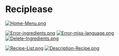 
# Reciplease

[![Home-Menu.png](https://i.postimg.cc/SsxpWPtL/Home-Menu.png)](https://postimg.cc/R3y8mgmq)


[![Error-ingredients.png](https://i.postimg.cc/wjDHHLmN/Error-ingredients.png)](https://postimg.cc/sMfb4BKf)
[![Error-miss-language.png](https://i.postimg.cc/1zHQVSM5/Error-miss-language.png)](https://postimg.cc/2qVJgPPP)
[![Delete-Ingredients.png](https://i.postimg.cc/ZRw42myD/Delete-Ingredients.png)](https://postimg.cc/9Rw6wvbG)


[![Recipe-List.png](https://i.postimg.cc/Bb89zK3X/Recipe-List.png)](https://postimg.cc/xNS4Jqc2)
[![Description-Recipe.png](https://i.postimg.cc/vTjM8vhr/Description-Recipe.png)](https://postimg.cc/SYWHDCwR)
